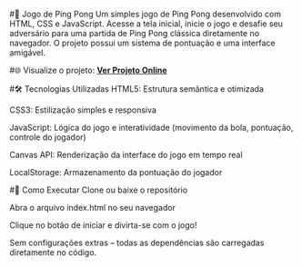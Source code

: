 #🏓 Jogo de Ping Pong
Um simples jogo de Ping Pong desenvolvido com HTML, CSS e JavaScript. Acesse a tela inicial, inicie o jogo e desafie seu adversário para uma partida de Ping Pong clássica diretamente no navegador. O projeto possui um sistema de pontuação e uma interface amigável.

#🌐 Visualize o projeto:
**[Ver Projeto Online](https://otavio-2507.github.io/Lading-Page---Automotivo/)**

#🛠️ Tecnologias Utilizadas
HTML5: Estrutura semântica e otimizada

CSS3: Estilização simples e responsiva

JavaScript: Lógica do jogo e interatividade (movimento da bola, pontuação, controle do jogador)

Canvas API: Renderização da interface do jogo em tempo real

LocalStorage: Armazenamento da pontuação do jogador

#🚀 Como Executar
Clone ou baixe o repositório

Abra o arquivo index.html no seu navegador

Clique no botão de iniciar e divirta-se com o jogo!

Sem configurações extras – todas as dependências são carregadas diretamente no código.
